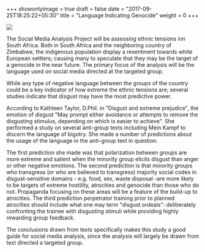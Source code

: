 +++
showonlyimage = true
draft = false
date = "2017-09-25T18:25:22+05:30"
title = "Language Indicating Genocide"
weight = 0
+++

![](/portfolio/fuck_white_people.PNG)

The Social Media Analysis Project will be assessing ethnic tensions inn South Africa. Both in South Africa and the neighboring country of Zimbabwe, the indigenous population display a resentment towards white European settlers; causing many to speculate that they may be the target of a genocide in the near future. The primary focus of the analysis will be the language used on social media directed at the targeted group.

While any type of negative language between the groups of the country could be a key indicator of how extreme the ethnic tensions are; several studies indicate that disgust may have the most predictive power.

According to Kathleen Taylor, D.Phil. in "Disgust and extreme prejudice", the emotion of disgust "May prompt either avoidance or attempts to remove the disgusting stimulus, depending on which is easier to achieve". She performed a study on several anti-group texts including Mein Kampf to discern the language of bigotry. She made a number of predictions about the usage of the language in the anti-group text in question.

The first prediction she made was that polarization between groups are more extreme and salient when the minority group elicits disgust than anger or other negative emotions. The second prediction is that minority groups who transgress (or who are believed to transgress) majority social codes in disgust-sensitive domains - e.g. food, sex, waste disposal -are more likely to be targets of extreme hostility, atrocities and genocide than those who do not. Propaganda focusing on these areas will be a feature of the build-up to atrocities. The third prediction perpetrator training prior to planned atrocities should include what one may term "disgust ordeals": deliberately confronting the trainee with disgusting stimuli while providing highly rewarding group feedback.

The conclusions drawn from texts specifically makes this study a good guide for social media analysis, since the analysis will largely be drawn from text directed a targeted group.

